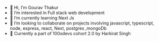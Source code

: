 - 👋 Hi, I’m Gourav Thakur
- 👀 I’m interested in Full stack web development 
- 🌱 I’m currently learning Next Js
- 💞️ I’m looking to collaborate on projects involving javascript, typescript, node, express, react, Next, postgres ,mongoDb
- 🚀 Currently a part of 100xdevs cohort 2.0 by Harkirat Singh


<!---
GouravIsCoding/GouravIsCoding is a ✨ special ✨ repository because its `README.md` (this file) appears on your GitHub profile.
You can click the Preview link to take a look at your changes.
--->
